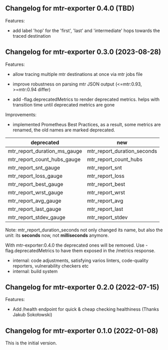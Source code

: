 
## Changelog for mtr-exporter 0.4.0 (TBD)

Features:

* add label 'hop' for the 'first', 'last' and
  'intermediate' hops towards the traced destination


## Changelog for mtr-exporter 0.3.0 (2023-08-28)

Features:

* allow tracing multiple mtr destinations at once
  via mtr jobs file

* improve robustness on parsing mtr JSON output
  (<=mtr:0.93, >=mtr:0.94 differ)

* add -flag.deprecatedMetrics to render deprecated metrics.
  helps with transition time until deprecated metrics are 
  gone

Improvements:

* implemented Prometheus Best Practices, as a result, some metrics
  are renamed, the old names are marked deprecated.

| deprecated                   | new                         |
| ---------------------------- | --------------------------- |
| mtr_report_duration_ms_gauge | mtr_report_duration_seconds |
| mtr_report_count_hubs_gauge  | mtr_report_count_hubs       |
| mtr_report_snt_gauge         | mtr_report_snt              |
| mtr_report_loss_gauge        | mtr_report_loss             |
| mtr_report_best_gauge        | mtr_report_best             |
| mtr_report_wrst_gauge        | mtr_report_wrst             |
| mtr_report_avg_gauge         | mtr_report_avg              |
| mtr_report_last_gauge        | mtr_report_last             |
| mtr_report_stdev_gauge       | mtr_report_stdev            |

Note: mtr_report_duration_seconds not only changed its name, but also
the unit: its **seconds** now, not **milliseconds** anymore.

With mtr-exporter:0.4.0 the deprecated ones will be removed.
Use -flag.deprecatedMetrics to have them exposed in the /metrics
response.

* internal: code adjustments, satisfying varios linters, code-quality
  reporters, vulnerability checkers etc
* internal: build system

## Changelog for mtr-exporter 0.2.0 (2022-07-15)

Features:

* Add /health endpoint for quick & cheap checking healthiness
  (Thanks Jakub Sokołowski)

## Changelog for mtr-exporter 0.1.0 (2022-01-08)

This is the initial version.
